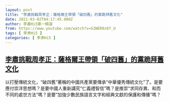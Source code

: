 ```yaml
---
layout: post
title: "李肅挑戰周孝正：薩格爾王帶領「破四舊」的黨跪拜舊文化"
date: 2021-03-02T04:17:45.000Z
author: 李肅Hi5第一頻道
from: https://www.youtube.com/watch?v=S2WER0z6f_U
tags: [ 李肃Hi5 ]
categories: [ 李肃Hi5 ]
---
```

<!--1614658665000-->
[李肅挑戰周孝正：薩格爾王帶領「破四舊」的黨跪拜舊文化](https://www.youtube.com/watch?v=S2WER0z6f_U)
------

<div>
以打壓傳統文化，“破四舊”著稱的中國共產黨要傳承“中華優秀傳統文化”了。是要應付崇洋思想嗎？是要中國人重新講究“仁義禮智信”嗎？是推崇“求同存異、和而不同的處世方法“嗎？是要”加強少數民族語言文字和經典文獻的保護和傳播”嗎？
</div>
